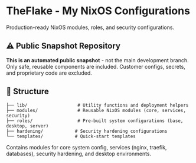 # TheFlake - My NixOS Configurations

Production-ready NixOS modules, roles, and security configurations.

## ⚠️ Public Snapshot Repository

**This is an automated public snapshot** - not the main development branch. Only safe, reusable components are included. Customer configs, secrets, and proprietary code are excluded.

## 📁 Structure

```text
├── lib/                   # Utility functions and deployment helpers
├── modules/               # Reusable NixOS modules (core, services, security)
├── roles/                 # Pre-built system configurations (base, desktop, server)
├── hardening/            # Security hardening configurations
└── templates/            # Quick-start templates
```

Contains modules for core system config, services (nginx, traefik, databases), security hardening, and desktop environments.
